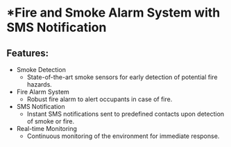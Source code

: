 # *Fire and Smoke Alarm System with SMS Notification

## Features:
* Smoke Detection
  * State-of-the-art smoke sensors for early detection of potential fire hazards.
* Fire Alarm System
  * Robust fire alarm to alert occupants in case of fire.
* SMS Notification
  * Instant SMS notifications sent to predefined contacts upon detection of smoke or fire.
* Real-time Monitoring
  * Continuous monitoring of the environment for immediate response.
